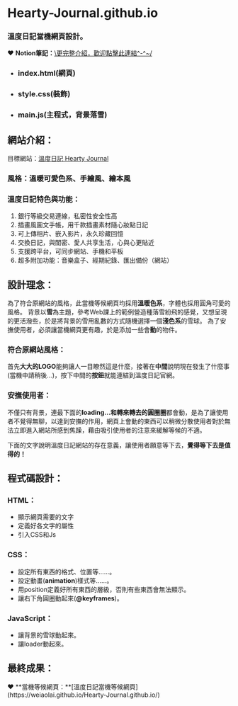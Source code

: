 # Hearty-Journal.github.io
### 溫度日記當機網頁設計。
❤ **Notion筆記：**[\更完整介紹，歡迎點擊此連結^-^~/](https://www.notion.so/958c805db1244dda821caf3025c9b7ee?pvs=4)
   
* ### index.html(網頁)
* ### style.css(裝飾)
* ### main.js(主程式，背景落雪)

## 網站介紹：

目標網站：[溫度日記 Hearty Journal](https://try.hearty.me/)

### 風格：溫暖可愛色系、手繪風、繪本風

### **溫度日記特色與功能：**
1. 銀行等級交易連線，私密性安全性高
2. 插畫風圖文手帳，用千款插畫素材隨心妝點日記
3. 可上傳相片、嵌入影片，永久珍藏回憶
4. 交換日記，與閨密、愛人共享生活，心與心更貼近
5. 支援跨平台，可同步網站、手機和平板
6. 超多附加功能：音樂盒子、經期紀錄、匯出備份（網站）

## 設計理念：

為了符合原網站的風格，此當機等候網頁均採用**溫暖色系**，字體也採用圓角可愛的風格。
背景以**雪**為主題，參考Web課上的範例營造種落雪紛飛的感覺，又想呈現的更活潑些，於是將背景的雪用亂數的方式隨機選擇一個**淺色系**的雪球。
為了安撫使用者，必須讓當機網頁更有趣，於是添加一些會**動**的物件。

### 符合原網站風格：

首先**大大的LOGO**能夠讓人一目瞭然這是什麼，接著在**中間**說明現在發生了什麼事(當機中請稍後…)，按下中間的**按鈕**就能連結到溫度日記官網。

### 安撫使用者：

不僅只有背景，連最下面的**loading...**和轉來轉去的**圓圈圈**都會動，是為了讓使用者不覺得無聊，以達到安撫的作用，網頁上會動的東西可以稍微分散使用者對於無法立即進入網站所感到焦躁，藉由吸引使用者的注意來緩解等候的不適。

下面的文字說明溫度日記網站的存在意義，讓使用者願意等下去，**覺得等下去是值得的！**

## 程式碼設計：
### HTML：
- 顯示網頁需要的文字
- 定義好各文字的屬性
- 引入CSS和Js
### CSS：
- 設定所有東西的格式、位置等......。
- 設定動畫(**animation**)樣式等......。
- 用position定義好所有東西的層級，否則有些東西會無法顯示。
- 讓右下角圓圈動起來(**@keyframes**)。
### JavaScript：
- 讓背景的雪球動起來。
- 讓loader動起來。
## 最終成果：

<aside>
❤️ **當機等候網頁：**[溫度日記當機等候網頁](https://weiaolai.github.io/Hearty-Journal.github.io/)
</aside>
  
